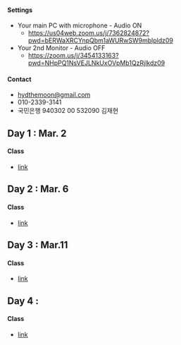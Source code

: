 #### Settings

- Your main PC with microphone - Audio ON
  - https://us04web.zoom.us/j/7362824872?pwd=bERWaXRCYnpQbm1aWURwSW9mblpldz09
- Your 2nd Monitor - Audio OFF
  - https://zoom.us/j/3454133163?pwd=NHpPQ1NsVEJLNkUxOVpMb1QzRjlkdz09

#### Contact

- [hydthemoon@gmail.com](mailto:hydthemoon@gmail.com)
- 010-2339-3141
- 국민은행 940302 00 532090 김재현

## Day 1 : Mar. 2

#### Class

- [link](https://hydthecode.github.io/jaeseok/class/jaeseok_1.html)



## Day 2 : Mar. 6

#### Class

- [link](https://hydthecode.github.io/jaeseok/class/jaeseok_2.html)

## Day 3 : Mar.11

#### Class

- [link](https://hydthecode.github.io/jaeseok/class/jaeseok_3.html)

## Day 4 : 

#### Class

- [link](https://hydthecode.github.io/jaeseok/class/jaeseok_4.html)
